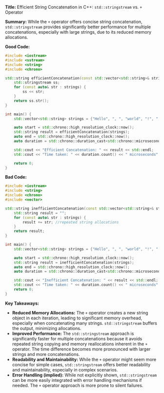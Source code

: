 **Title:** Efficient String Concatenation in C++: `std::stringstream` vs. `+` Operator

**Summary:**  While the `+` operator offers concise string concatenation, `std::stringstream` provides significantly better performance for multiple concatenations, especially with large strings, due to its reduced memory allocations.

**Good Code:**

```c++
#include <iostream>
#include <sstream>
#include <string>
#include <chrono>

std::string efficientConcatenation(const std::vector<std::string>& strings) {
    std::stringstream ss;
    for (const auto& str : strings) {
        ss << str;
    }
    return ss.str();
}

int main() {
    std::vector<std::string> strings = {"Hello", ", ", "world", "!", " This is a longer string."};

    auto start = std::chrono::high_resolution_clock::now();
    std::string result = efficientConcatenation(strings);
    auto end = std::chrono::high_resolution_clock::now();
    auto duration = std::chrono::duration_cast<std::chrono::microseconds>(end - start);

    std::cout << "Efficient Concatenation: " << result << std::endl;
    std::cout << "Time taken: " << duration.count() << " microseconds" << std::endl;

    return 0;
}
```

**Bad Code:**

```c++
#include <iostream>
#include <string>
#include <chrono>
#include <vector>

std::string inefficientConcatenation(const std::vector<std::string>& strings) {
    std::string result = "";
    for (const auto& str : strings) {
        result += str; //repeated string allocations
    }
    return result;
}

int main() {
    std::vector<std::string> strings = {"Hello", ", ", "world", "!", " This is a longer string."};

    auto start = std::chrono::high_resolution_clock::now();
    std::string result = inefficientConcatenation(strings);
    auto end = std::chrono::high_resolution_clock::now();
    auto duration = std::chrono::duration_cast<std::chrono::microseconds>(end - start);

    std::cout << "Inefficient Concatenation: " << result << std::endl;
    std::cout << "Time taken: " << duration.count() << " microseconds" << std::endl;
    return 0;
}
```

**Key Takeaways:**

* **Reduced Memory Allocations:** The `+` operator creates a new string object in each iteration, leading to significant memory overhead, especially when concatenating many strings. `std::stringstream` buffers the output, minimizing allocations.
* **Improved Performance:**  The `std::stringstream` approach is significantly faster for multiple concatenations because it avoids repeated string copying and memory reallocations inherent in the `+` operator.  The time difference becomes more pronounced with larger strings and more concatenations.
* **Readability and Maintainability:** While the `+` operator might seem more concise for simple cases, `std::stringstream` offers better readability and maintainability, especially in complex scenarios.
* **Error Handling (implied):**  While not explicitly shown, `std::stringstream` can be more easily integrated with error handling mechanisms if needed.  The `+` operator approach is more prone to silent failures.

